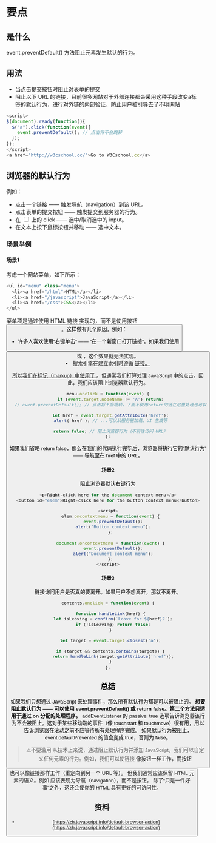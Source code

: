# 要点
## 是什么
event.preventDefault() 方法阻止元素发生默认的行为。
## 用法

- 当点击提交按钮时阻止对表单的提交
- 阻止以下 URL 的链接，目前很多网站对于外部连接都会采用这种手段改变a标签的默认行为，进行对外链的内部验证，防止用户被引导去了不明网站
```javascript
<script>
$(document).ready(function(){
  $("a").click(function(event){
    event.preventDefault(); // 点击将不会跳转
  });
});
</script>
<a href="http://w3cschool.cc/">Go to W3Cschool.cc</a>
```
## 浏览器的默认行为
例如：

- 点击一个链接 —— 触发导航（navigation）到该 URL。
- 点击表单的提交按钮 —— 触发提交到服务器的行为。
- 在 <input type="checkbox"> 上的 click —— 选中/取消选中的 input。
- 在文本上按下鼠标按钮并移动 —— 选中文本。
### 场景举例
#### 场景1
考虑一个网站菜单，如下所示：
```javascript
<ul id="menu" class="menu">
  <li><a href="/html">HTML</a></li>
  <li><a href="/javascript">JavaScript</a></li>
  <li><a href="/css">CSS</a></li>
</ul>
```
菜单项是通过使用 HTML 链接 <a> 实现的，而不是使用按钮 <button>。这样做有几个原因，例如：

- 许多人喜欢使用“右键单击” —— “在一个新窗口打开链接”。如果我们使用 <button> 或 <span>，这个效果就无法实现。
- 搜索引擎在建立索引时遵循 <a href="..."> 链接。

所以我们在标记（markup）中使用了 <a>。但通常我们打算处理 JavaScript 中的点击。因此，我们应该阻止浏览器默认行为。
```javascript
menu.onclick = function(event) {
  if (event.target.nodeName != 'A') return;
  // event.preventDefault(); // 点击将不会跳转，下面不使用return的话在这里处理也可以

  let href = event.target.getAttribute('href');
  alert( href ); // ...可以从服务器加载，UI 生成等

  return false; // 阻止浏览器行为（不前往访问 URL）
};
```
如果我们省略 return false，那么在我们的代码执行完毕后，浏览器将执行它的“默认行为” —— 导航至在 href 中的 URL。
#### 场景2
阻止浏览器默认右键行为
```javascript
<p>Right-click here for the document context menu</p>
<button id="elem">Right-click here for the button context menu</button>

<script>
  elem.oncontextmenu = function(event) {
    event.preventDefault();
    alert("Button context menu");
  };

  document.oncontextmenu = function(event) {
    event.preventDefault();
    alert("Document context menu");
  };
</script>
```
#### 场景3
链接询问用户是否真的要离开。如果用户不想离开，那就不离开。
```javascript
contents.onclick = function(event) {

  function handleLink(href) {
    let isLeaving = confirm(`Leave for ${href}?`);
    if (!isLeaving) return false;
  }

  let target = event.target.closest('a');

  if (target && contents.contains(target)) {
    return handleLink(target.getAttribute('href'));
  }
};
```
## 总结
如果我们只想通过 JavaScript 来处理事件，那么所有默认行为都是可以被阻止的。
**想要阻止默认行为 —— 可以使用 event.preventDefault() 或 return false。第二个方法只适用于通过 on<event> 分配的处理程序。**
addEventListener 的 passive: true 选项告诉浏览器该行为不会被阻止。这对于某些移动端的事件（像 touchstart 和 touchmove）很有用，用以告诉浏览器在滚动之前不应等待所有处理程序完成。
如果默认行为被阻止，event.defaultPrevented 的值会变成 true，否则为 false。
> ⚠️不要滥用
> 从技术上来说，通过阻止默认行为并添加 JavaScript，我们可以自定义任何元素的行为。例如，我们可以使链接 <a> 像按钮一样工作，而按钮 <button> 也可以像链接那样工作（重定向到另一个 URL 等）。
> 但我们通常应该保留 HTML 元素的语义。例如 <a> 应该表现为导航（navigation），而不是按钮。
> 除了“只是一件好事”之外，这还会使你的 HTML 具有更好的可访问性。


## 资料

- [https://zh.javascript.info/default-browser-action](https://zh.javascript.info/default-browser-action)
